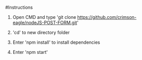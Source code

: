 #Instructions

1. Open CMD and type 'git clone https://github.com/crimson-eagle/nodeJS-POST-FORM.git'

2. 'cd' to new directory folder

3. Enter 'npm install' to install dependencies

4. Enter 'npm start'